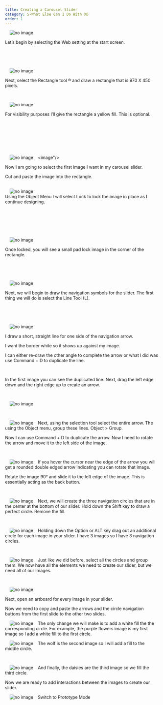 ```yaml
---
title: Creating a Carousel Slider
category: 5-What Else Can I Do With XD
order: 1
---
```




 <img style="padding: 0px 15px;float:left;" src="https://iwilfried.github.io/Adobe-XD-eBook/images/XD-slider-01.png" alt="no image"/>  
 
&nbsp;   

Let’s begin by selecting the Web setting at the start screen.


&nbsp;   

&nbsp;   

<img style="padding: 0px 15px;float:left;" src="https://iwilfried.github.io/Adobe-XD-eBook/images/XD-slider-02.png" alt="no image"/>  

&nbsp;

Next, select the Rectangle tool ® and draw a rectangle that is 970 X 450 pixels.

&nbsp;   

<img style="padding: 0px 15px;float:left;" src="https://iwilfried.github.io/Adobe-XD-eBook/images/XD-slider-03.png" alt="no image"/>  

&nbsp;   

For visibility purposes I’ll give the rectangle a yellow fill. This is optional.

&nbsp;   

&nbsp;   

&nbsp;   

&nbsp;   
<image"/><img style="padding: 0px 15px;float:left;" src="https://iwilfried.github.io/Adobe-XD-eBook/images/XD-slider-04.png" alt="no image"/>

Now I am going to select the first image I want in my carousel slider. 

Cut and paste the image into the rectangle.

&nbsp;   
<img style="padding: 0px 15px;float:left;" src="https://iwilfried.github.io/Adobe-XD-eBook/images/XD-slider-05.png" alt="no image"/>
&nbsp;   
Using the Object Menu I will select Lock to lock the image in place as I continue designing.  

&nbsp;   

&nbsp;   

&nbsp;   

<img style="padding: 0px 15px;float:left;" src="https://iwilfried.github.io/Adobe-XD-eBook/images/XD-slider-06.png" alt="no image"/>  

&nbsp;   

Once locked, you will see a small pad lock image in the corner of the rectangle.

&nbsp;   

&nbsp;   

<img style="padding: 0px 15px;float:left;" src="https://iwilfried.github.io/Adobe-XD-eBook/images/XD-slider-07.png" alt="no image"/>  

&nbsp;   

Next, we will begin to draw the navigation symbols for the slider. The first thing we will do is select the Line Tool (L).  


&nbsp;   

&nbsp;   

<img style="padding: 0px 15px;float:left;" src="https://iwilfried.github.io/Adobe-XD-eBook/images/XD-slider-08.png" alt="no image"/>  

&nbsp;   

I draw a short, straight line for one side of the navigation arrow.

I want the border white so it shows up against my image.

I can either re-draw the other angle to complete the arrow or what I did was use Command + D to duplicate the line.

&nbsp;   

In the first image you can see the duplicated line. Next, drag the left edge down and the right edge up to create an arrow.

&nbsp;   

<img style="padding: 0px 15px;" src="https://iwilfried.github.io/Adobe-XD-eBook/images/XD-slider-09.png" alt="no image"/>  

&nbsp;   

<img style="padding: 0px 15px;float:left;" src="https://iwilfried.github.io/Adobe-XD-eBook/images/XD-slider-10.png" alt="no image"/>  

Next, using the selection tool select the entire arrow. The using the Object menu, group these lines. Object > Group.

Now I can use Command + D to duplicate the arrow.
Now I need to rotate the arrow and move it to the left side of the image. 

&nbsp;   

<img style="padding: 0px 15px;float:left;" src="https://iwilfried.github.io/Adobe-XD-eBook/images/XD-Slider-11.png" alt="no image"/>  If you hover the cursor near the edge of the arrow you will get a rounded double edged arrow indicating you can rotate that image.  

Rotate the image 90° and slide it to the left edge of the image. This is essentially acting as the back button.


&nbsp;   

<img style="padding: 0px 15px;float:left;" src="https://iwilfried.github.io/Adobe-XD-eBook/images/XD-Slider-12.png" alt="no image"/>Next, we will create the three navigation circles that are in the center at the bottom of our slider.
Hold down the Shift key to draw a perfect circle. Remove the fill.

&nbsp;   

<img style="padding: 0px 15px;float:left;" src="https://iwilfried.github.io/Adobe-XD-eBook/images/XD-Slider-13.png" alt="no image"/>Holding down the Option or ALT key drag out an additional circle for each image in your slider. I have 3 images so I have 3 navigation circles.  

&nbsp;   

<img style="padding: 0px 15px;float:left;" src="https://iwilfried.github.io/Adobe-XD-eBook/images/XD-Slider-14.png" alt="no image"/>Just like we did before, select all the circles and group them.
We now have all the elements we need to create our slider, but we need all of our images.

&nbsp;   

<img style="padding: 0px 15px;" src="https://iwilfried.github.io/Adobe-XD-eBook/images/XD-Slider-15.png" alt="no image"/>  

Next, open an artboard for every image in your slider. 

Now we need to copy and paste the arrows and the circle navigation buttons from the first slide to the other two slides.  

<img style="padding: 0px 15px;float:left;" src="https://iwilfried.github.io/Adobe-XD-eBook/images/XD-Slider-16.png" alt="no image"/>The only change we will make is to add a white fill the the corresponding circle. For example, the purple flowers image is my first image so I add a white fill to the first circle.  

<img style="padding: 0px 15px;float:left;" src="https://iwilfried.github.io/Adobe-XD-eBook/images/XD-Slider-17.png" alt="no image"/>  
The wolf is the second image so I will add a fill to the middle circle.  

&nbsp;   

<img style="padding: 0px 15px;float:left;" src="https://iwilfried.github.io/Adobe-XD-eBook/images/XD-Slider-18.png" alt="no image"/>  

And finally, the daisies are the third image so we fill the third circle.  


Now we are ready to add interactions between the images to create our slider.  

<img style="padding: 0px 15px;float:left;" src="https://iwilfried.github.io/Adobe-XD-eBook/images/XD-Slider-19.png" alt="no image"/>Switch to Prototype Mode


&nbsp;   

&nbsp;   

&nbsp;   

&nbsp;   
